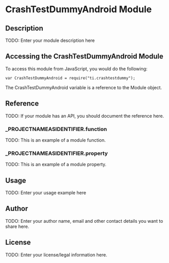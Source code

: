 # CrashTestDummyAndroid Module

## Description

TODO: Enter your module description here

## Accessing the CrashTestDummyAndroid Module

To access this module from JavaScript, you would do the following:

	var CrashTestDummyAndroid = require("ti.crashtestdummy");

The CrashTestDummyAndroid variable is a reference to the Module object.	

## Reference

TODO: If your module has an API, you should document
the reference here.

### ___PROJECTNAMEASIDENTIFIER__.function

TODO: This is an example of a module function.

### ___PROJECTNAMEASIDENTIFIER__.property

TODO: This is an example of a module property.

## Usage

TODO: Enter your usage example here

## Author

TODO: Enter your author name, email and other contact
details you want to share here. 

## License

TODO: Enter your license/legal information here.
